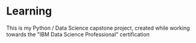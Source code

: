 # Learning
This is my Python / Data Science capstone project, created while working towards the "IBM Data Science Professional" certification
